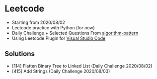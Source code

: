 # Leetcode

* Starting from 2020/08/02
* Leetcode practice with Python (for now)
* Daily Challenge + Selected Questions From [algorithm-pattern](https://github.com/greyireland/algorithm-pattern)
* Using Leetcode Plugin for [Visual Studio Code](https://marketplace.visualstudio.com/items?itemName=LeetCode.vscode-leetcode)

## Solutions

* [114] Flatten Binary Tree to Linked List (Daily Challenge 2020/08/02)
* [415] Add Strings (Daily Challenge 2020/08/03)
